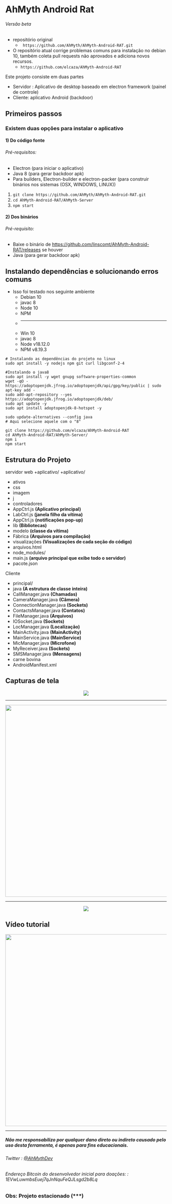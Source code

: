 # AhMyth Android Rat
###### Versão beta
+ repositório original
    + ``` https://github.com/AhMyth/AhMyth-Android-RAT.git```
+ O repositório atual corrige problemas comuns para instalação no debian 10, também coleta pull requests não aprovados e adiciona novos recursos.
    + ```https://github.com/elcaza/AhMyth-Android-RAT```


Este projeto consiste em duas partes
* Servidor : Aplicativo de desktop baseado em electron framework (painel de controle)
* Cliente: aplicativo Android (backdoor)


## Primeiros passos
### Existem duas opções para instalar o aplicativo
#### 1) Do código fonte
###### Pré-requisitos:
* Electron (para iniciar o aplicativo)
* Java 8 (para gerar backdoor apk)
* Para builders, Electron-builder e electron-packer (para construir binários nos sistemas (OSX, WINDOWS, LINUX))
1. ```git clone https://github.com/AhMyth/AhMyth-Android-RAT.git```
2. ```cd AhMyth-Android-RAT/AhMyth-Server```
3. ```npm start```

#### 2) Dos binários
###### Pré-requisito:
* Baixe o binário de https://github.com/linscomt/AhMyth-Android-RAT/releases se houver
* Java (para gerar backdoor apk)

## Instalando dependências e solucionando erros comuns
+ Isso foi testado nos seguinte ambiente
    + Debian 10
    + javac 8
    + Node 10
    + NPM
    + --------------
    + Win 10
    + javac 8
    + Node v18.12.0
    + NPM v8.19.3



```
# Instalando as dependências do projeto no linux
sudo apt install -y nodejs npm git curl libgconf-2-4

#Instalando o java8
sudo apt install -y wget gnupg software-properties-common
wget -qO - https://adoptopenjdk.jfrog.io/adoptopenjdk/api/gpg/key/public | sudo apt-key add -
sudo add-apt-repository --yes https://adoptopenjdk.jfrog.io/adoptopenjdk/deb/
sudo apt update -y
sudo apt install adoptopenjdk-8-hotspot -y

sudo update-alternatives --config java
# Aqui selecione aquele com o "8"

git clone https://github.com/elcaza/AhMyth-Android-RAT
cd AhMyth-Android-RAT/AhMyth-Server/
npm i
npm start
```

## Estrutura do Projeto
servidor web
+aplicativo/
+aplicativo/
+ ativos
+ css
+ imagem
+ j
+ controladores
+ AppCtrl.js **(Aplicativo principal)**
+ LabCtrl.js **(janela filho da vítima)**
+ AppCtrl.js **(notificações pop-up)**
+ lib **(Bibliotecas)**
+ modelo **(classe da vítima)**
+ Fábrica **(Arquivos para compilação)**
+ visualizações **(Visualizações de cada seção do código)**
+ arquivos.html
+ node_modules/
+ main.js **(arquivo principal que exibe todo o servidor)**
+ pacote.json

Cliente
+ principal/
+ java **(A estrutura de classe inteira)**
+ CallManager.java **(Chamadas)**
+ CameraManager.java **(Câmera)**
+ ConnectionManager.java **(Sockets)**
+ ContactsManager.java **(Contatos)**
+ FileManager.java **(Arquivos)**
+ IOSocket.java **(Sockets)**
+ LocManager.java **(Localização)**
+ MainActivity.java **(MainActivity)**
+ MainService.java **(MainService)**
+ MicManager.java **(Microfone)**
+ MyReceiver.java **(Sockets)**
+ SMSManager.java **(Mensagens)**
+ carne bovina
+ AndroidManifest.xml


## Capturas de tela
<p align="center">
<img src="http://i.imgur.com/HM3uXL6.png" largura="600"/>
</p>

-------------------------------------------------- -------------

<p align="center">
<img src="http://i.imgur.com/nHTGGHi.png" width="600"/>
</p>

-------------------------------------------------- -------------

<p align="center">
<img src="http://i.imgur.com/XVXCHV9.png" largura="600"/>
</p>


## Vídeo tutorial
<p align="center">
<a href="https://www.youtube.com/watch?v=DDIZTABABzs">
<img src="https://img.youtube.com/vi/DDIZTABABzs/0.jpg" width="600"/>
</a></p>

-------------------------------------------------- -------------
##### Não me responsabilizo por qualquer dano direto ou indireto causado pelo uso desta ferramenta, é apenas para fins educacionais.
###### Twitter : <a href="https://twitter.com/AhMythDev"> @AhMythDev </a>
###### Endereço Bitcoin do desenvolvedor inicial para doações: : 1EVwLuwmbsEuej7qJnNquFeQJLsgd2b8Lq

### Obs: Projeto estacionado (***)
